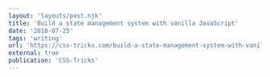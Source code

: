 ```yaml
---
layout: 'layouts/post.njk'
title: 'Build a state management system with vanilla JavaScript'
date: '2018-07-25'
tags: 'writing'
url: 'https://css-tricks.com/build-a-state-management-system-with-vanilla-javascript/'
external: true
publication: 'CSS-Tricks'
---
```

